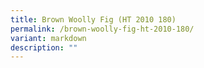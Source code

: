 ```yaml
---
title: Brown Woolly Fig (HT 2010 180)
permalink: /brown-woolly-fig-ht-2010-180/
variant: markdown
description: ""
---
```

